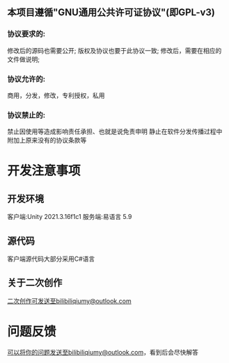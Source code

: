 ## 本项目遵循"GNU通用公共许可证协议"(即GPL-v3)
### 协议要求的:
修改后的源码也需要公开;
版权及协议也要于此协议一致;
修改后，需要在相应的文件做说明;
### 协议允许的:
商用，分发，修改，专利授权，私用
### 协议禁止的:
禁止因使用等造成影响责任承担、也就是说免责申明
静止在软件分发传播过程中附加上原来没有的协议条款等
# 开发注意事项
## 开发环境
客户端:Unity 2021.3.16f1c1
服务端:易语言 5.9
## 源代码
客户端源代码大部分采用C#语言
## 关于二次创作
二次创作可发送至bilibiliqiumy@outlook.com
# 问题反馈
可以将你的问题发送至bilibiliqiumy@outlook.com，看到后会尽快解答
